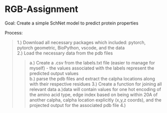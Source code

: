 # RGB-Assignment
Goal: Create a simple SchNet model to predict protein properties 

Process: 
 > 1.) Download all necessary packages which included: pytorch, pytorch geometric, BioPython, vscode, and the data \
 > 2.) Load the necessary data from the pdb files 
  >> a.) Create a .csv from the labels.txt file (easier to manage for myself) - the values associated with the labels represent the predicted output values \
    b.) parse the pdb files and extract the calpha locations along with their respective residues
> 3.) Create a function for joining all relevant data
>  > a.)data will contain values for one hot encoding of the amino acid type, edge index based on being within 20A of another calpha, calpha location explicitly (x,y,z coords), and the projected output for the associated pdb file
> 4.) 
